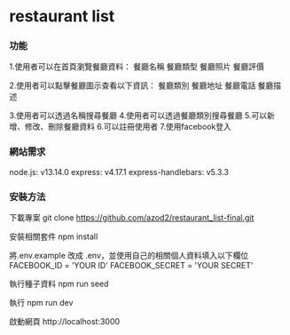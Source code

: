 # restaurant list
### 功能
1.使用者可以在首頁瀏覽餐廳資料：
餐廳名稱
餐廳類型
餐廳照片
餐廳評價

2.使用者可以點擊餐廳圖示查看以下資訊：
餐廳類別
餐廳地址
餐廳電話
餐廳描述


3.使用者可以透過名稱搜尋餐廳
4.使用者可以透過餐廳類別搜尋餐廳
5.可以新增、修改、刪除餐廳資料
6.可以註冊使用者
7.使用facebook登入

### 網站需求
node.js: v13.14.0
express: v4.17.1
express-handlebars: v5.3.3

### 安裝方法
下載專案
  git clone https://github.com/azod2/restaurant_list-final.git

安裝相關套件
  npm install

將.env.example 改成 .env，並使用自己的相關個人資料填入以下欄位
  FACEBOOK_ID = 'YOUR ID'
  FACEBOOK_SECRET = 'YOUR SECRET'

執行種子資料
  npm run seed

執行
npm run dev

啟動網頁
http://localhost:3000
